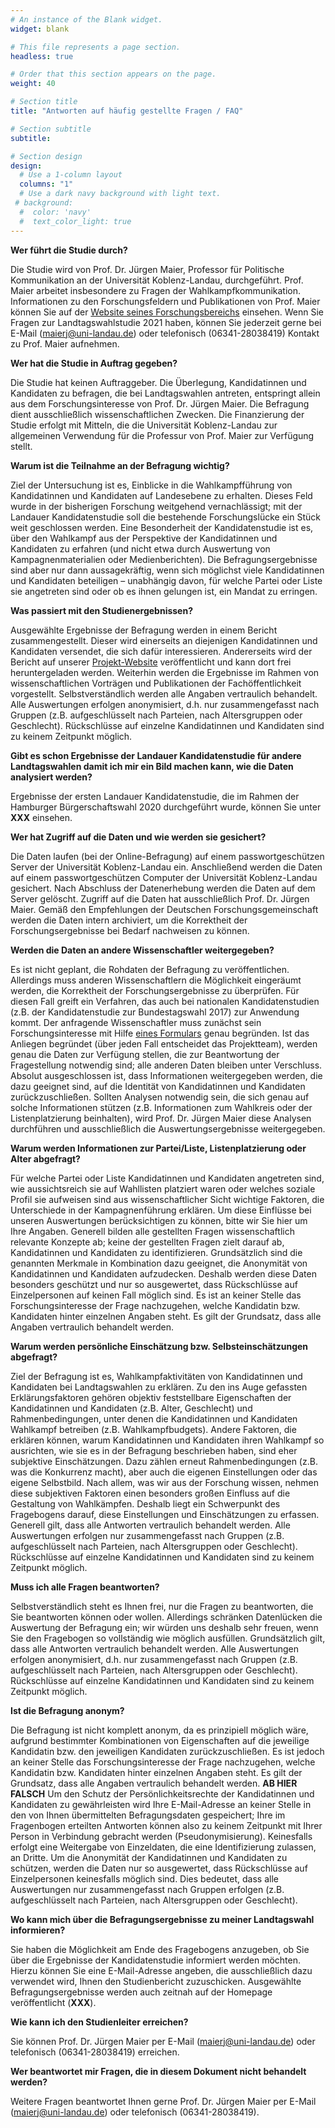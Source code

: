 ```yaml
---
# An instance of the Blank widget.
widget: blank

# This file represents a page section.
headless: true

# Order that this section appears on the page.
weight: 40

# Section title
title: "Antworten auf häufig gestellte Fragen / FAQ"

# Section subtitle
subtitle:

# Section design
design:
  # Use a 1-column layout
  columns: "1"
  # Use a dark navy background with light text.
 # background:
  #  color: 'navy'
  #  text_color_light: true
---
```


**Wer führt die Studie durch?**

Die Studie wird von Prof. Dr. Jürgen Maier, Professor für Politische Kommunikation an der Universität Koblenz-Landau, durchgeführt. Prof. Maier arbeitet insbesondere zu Fragen der Wahlkampfkommunikation. Informationen zu den Forschungsfeldern und Publikationen von Prof. Maier können Sie auf der <a href="https://www.uni-koblenz-landau.de/de/landau/fb6/sowi/pw/abteilung/politische-kommunikation/team/Maier" target="_blank">Website seines Forschungsbereichs</a> einsehen. Wenn Sie Fragen zur Landtagswahlstudie 2021 haben, können Sie jederzeit gerne bei E-Mail (maierj@uni-landau.de) oder telefonisch (06341-28038419) Kontakt zu Prof. Maier aufnehmen.

**Wer hat die Studie in Auftrag gegeben?**

Die Studie hat keinen Auftraggeber. Die Überlegung, Kandidatinnen und Kandidaten zu befragen, die bei Landtagswahlen antreten, entspringt allein aus dem Forschungsinteresse von Prof. Dr. Jürgen Maier. Die Befragung dient ausschließlich wissenschaftlichen Zwecken. Die Finanzierung der Studie erfolgt mit Mitteln, die die Universität Koblenz-Landau zur allgemeinen Verwendung für die Professur von Prof. Maier zur Verfügung stellt. 

**Warum ist die Teilnahme an der Befragung wichtig?**

Ziel der Untersuchung ist es, Einblicke in die Wahlkampfführung von Kandidatinnen und Kandidaten auf Landesebene zu erhalten. Dieses Feld wurde in der bisherigen Forschung weitgehend vernachlässigt; mit der Landauer Kandidatenstudie soll die bestehende Forschungslücke ein Stück weit geschlossen werden. Eine Besonderheit der Kandidatenstudie ist es, über den Wahlkampf aus der Perspektive der Kandidatinnen und Kandidaten zu erfahren (und nicht etwa durch Auswertung von Kampagnenmaterialien oder Medienberichten). Die Befragungsergebnisse sind aber nur dann aussagekräftig, wenn sich möglichst viele Kandidatinnen und Kandidaten beteiligen – unabhängig davon, für welche Partei oder Liste sie angetreten sind oder ob es ihnen gelungen ist, ein Mandat zu erringen.

**Was passiert mit den Studienergebnissen?**

Ausgewählte Ergebnisse der Befragung werden in einem Bericht zusammengestellt. Dieser wird einerseits an diejenigen Kandidatinnen und Kandidaten versendet, die sich dafür interessieren. Andererseits wird der Bericht auf unserer <a href="/ergebnisse" target="_blank">Projekt-Website</a> veröffentlicht und kann dort frei heruntergeladen werden. Weiterhin werden die Ergebnisse im Rahmen von wissenschaftlichen Vorträgen und Publikationen der Fachöffentlichkeit vorgestellt. Selbstverständlich werden alle Angaben vertraulich behandelt. Alle Auswertungen erfolgen anonymisiert, d.h. nur zusammengefasst nach Gruppen (z.B. aufgeschlüsselt nach Parteien, nach Altersgruppen oder Geschlecht). Rückschlüsse auf einzelne Kandidatinnen und Kandidaten sind zu keinem Zeitpunkt möglich.

**Gibt es schon Ergebnisse der Landauer Kandidatenstudie für andere Landtagswahlen damit ich mir ein Bild machen kann, wie die Daten analysiert werden?**

Ergebnisse der ersten Landauer Kandidatenstudie, die im Rahmen der Hamburger Bürgerschaftswahl 2020 durchgeführt wurde, können Sie unter **XXX** einsehen. 

**Wer hat Zugriff auf die Daten und wie werden sie gesichert?**

Die Daten laufen (bei der Online-Befragung) auf einem passwortgeschützen Server der Universität Koblenz-Landau ein. Anschließend werden die Daten auf einem passwortgeschützen Computer der Universität Koblenz-Landau gesichert. Nach Abschluss der Datenerhebung werden die Daten auf dem Server gelöscht. Zugriff auf die Daten hat ausschließlich Prof. Dr. Jürgen Maier. Gemäß den Empfehlungen der Deutschen Forschungsgemeinschaft werden die Daten intern archiviert, um die Korrektheit der Forschungsergebnisse bei Bedarf nachweisen zu können.

**Werden die Daten an andere Wissenschaftler weitergegeben?**

Es ist nicht geplant, die Rohdaten der Befragung zu veröffentlichen. Allerdings muss anderen Wissenschaftlern die Möglichkeit eingeräumt werden, die Korrektheit der Forschungsergebnisse zu überprüfen. Für diesen Fall greift ein Verfahren, das auch bei nationalen Kandidatenstudien (z.B. der Kandidatenstudie zur Bundestagswahl 2017) zur Anwendung kommt. Der anfragende Wissenschaftler muss zunächst sein Forschungsinteresse mit Hilfe <a href="https://www.gesis.org/fileadmin/upload/dienstleistung/daten/secure_data_center/GESIS_Datennutzungsvertrag_Off-Site.pdf" target="_blank">eines Formulars</a> genau begründen. Ist das Anliegen begründet (über jeden Fall entscheidet das Projektteam), werden genau die Daten zur Verfügung stellen, die zur Beantwortung der Fragestellung notwendig sind; alle anderen Daten bleiben unter Verschluss. Absolut ausgeschlossen ist, dass Informationen weitergegeben werden, die dazu geeignet sind, auf die Identität von Kandidatinnen und Kandidaten zurückzuschließen. Sollten Analysen notwendig sein, die sich genau auf solche Informationen stützen (z.B. Informationen zum Wahlkreis oder der Listenplatzierung beinhalten), wird Prof. Dr. Jürgen Maier diese Analysen durchführen und ausschließlich die Auswertungsergebnisse weitergegeben.

**Warum werden Informationen zur Partei/Liste, Listenplatzierung oder Alter abgefragt?** 

Für welche Partei oder Liste Kandidatinnen und Kandidaten angetreten sind, wie aussichtsreich sie auf Wahllisten platziert waren oder welches soziale Profil sie aufweisen sind aus wissenschaftlicher Sicht wichtige Faktoren, die Unterschiede in der Kampagnenführung erklären. Um diese Einflüsse bei unseren Auswertungen berücksichtigen zu können, bitte wir Sie hier um Ihre Angaben. Generell bilden alle gestellten Fragen wissenschaftlich relevante Konzepte ab; keine der gestellten Fragen zielt darauf ab, Kandidatinnen und Kandidaten zu identifizieren. Grundsätzlich sind die genannten Merkmale in Kombination dazu geeignet, die Anonymität von Kandidatinnen und Kandidaten aufzudecken. Deshalb werden diese Daten besonders geschützt und nur so ausgewertet, dass Rückschlüsse auf Einzelpersonen auf keinen Fall möglich sind. Es ist an keiner Stelle das Forschungsinteresse der Frage nachzugehen, welche Kandidatin bzw. Kandidaten hinter einzelnen Angaben steht. Es gilt der Grundsatz, dass alle Angaben vertraulich behandelt werden. 

**Warum werden persönliche Einschätzung bzw. Selbsteinschätzungen abgefragt?**

Ziel der Befragung ist es, Wahlkampfaktivitäten von Kandidatinnen und Kandidaten bei Landtagswahlen zu erklären. Zu den ins Auge gefassten Erklärungsfaktoren gehören objektiv feststellbare Eigenschaften der Kandidatinnen und Kandidaten (z.B. Alter, Geschlecht) und Rahmenbedingungen, unter denen die Kandidatinnen und Kandidaten Wahlkampf betreiben (z.B. Wahlkampfbudgets). Andere Faktoren, die erklären können, warum Kandidatinnen und Kandidaten ihren Wahlkampf so ausrichten, wie sie es in der Befragung beschrieben haben, sind eher subjektive Einschätzungen. Dazu zählen erneut Rahmenbedingungen (z.B. was die Konkurrenz macht), aber auch die eigenen Einstellungen oder das eigene Selbstbild. Nach allem, was wir aus der Forschung wissen, nehmen diese subjektiven Faktoren einen besonders großen Einfluss auf die Gestaltung von Wahlkämpfen. Deshalb liegt ein Schwerpunkt des Fragebogens darauf, diese Einstellungen und Einschätzungen zu erfassen. Generell gilt, dass alle Antworten vertraulich behandelt werden. Alle Auswertungen erfolgen nur zusammengefasst nach Gruppen (z.B. aufgeschlüsselt nach Parteien, nach Altersgruppen oder Geschlecht). Rückschlüsse auf einzelne Kandidatinnen und Kandidaten sind zu keinem Zeitpunkt möglich.

**Muss ich alle Fragen beantworten?**

Selbstverständlich steht es Ihnen frei, nur die Fragen zu beantworten, die Sie beantworten können oder wollen. Allerdings schränken Datenlücken die Auswertung der Befragung ein; wir würden uns deshalb sehr freuen, wenn Sie den Fragebogen so vollständig wie möglich ausfüllen. Grundsätzlich gilt, dass alle Antworten vertraulich behandelt werden. Alle Auswertungen erfolgen anonymisiert, d.h. nur zusammengefasst nach Gruppen (z.B. aufgeschlüsselt nach Parteien, nach Altersgruppen oder Geschlecht). Rückschlüsse auf einzelne Kandidatinnen und Kandidaten sind zu keinem Zeitpunkt möglich.

**Ist die Befragung anonym?**

Die Befragung ist nicht komplett anonym, da es prinzipiell möglich wäre, aufgrund bestimmter Kombinationen von Eigenschaften auf die jeweilige Kandidatin bzw. den jeweiligen Kandidaten zurückzuschließen. Es ist jedoch an keiner Stelle das Forschungsinteresse der Frage nachzugehen, welche Kandidatin bzw. Kandidaten hinter einzelnen Angaben steht. Es gilt der Grundsatz, dass alle Angaben vertraulich behandelt werden. **AB HIER FALSCH** Um den Schutz der Persönlichkeitsrechte der Kandidatinnen und Kandidaten zu gewährleisten wird Ihre E-Mail-Adresse an keiner Stelle in den von Ihnen übermittelten Befragungsdaten gespeichert; Ihre im Fragenbogen erteilten Antworten können also zu keinem Zeitpunkt mit Ihrer Person in Verbindung gebracht werden (Pseudonymisierung). Keinesfalls erfolgt eine Weitergabe von Einzeldaten, die eine Identifizierung zulassen, an Dritte. Um die Anonymität der Kandidatinnen und Kandidaten zu schützen, werden die Daten nur so ausgewertet, dass Rückschlüsse auf Einzelpersonen keinesfalls möglich sind. Dies bedeutet, dass alle Auswertungen nur zusammengefasst nach Gruppen erfolgen (z.B. aufgeschlüsselt nach Parteien, nach Altersgruppen oder Geschlecht). 

**Wo kann mich über die Befragungsergebnisse zu meiner Landtagswahl informieren?**

Sie haben die Möglichkeit am Ende des Fragebogens anzugeben, ob Sie über die Ergebnisse der Kandidatenstudie informiert werden möchten. Hierzu können Sie eine E-Mail-Adresse angeben, die ausschließlich dazu verwendet wird, Ihnen den Studienbericht zuzuschicken. Ausgewählte Befragungsergebnisse werden auch zeitnah auf der Homepage veröffentlicht (**XXX**).

**Wie kann ich den Studienleiter erreichen?**

Sie können Prof. Dr. Jürgen Maier per E-Mail (maierj@uni-landau.de) oder telefonisch (06341-28038419) erreichen.

**Wer beantwortet mir Fragen, die in diesem Dokument nicht behandelt werden?**

Weitere Fragen beantwortet Ihnen gerne Prof. Dr. Jürgen Maier per E-Mail (maierj@uni-landau.de) oder telefonisch (06341-28038419).
